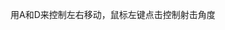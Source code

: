 用A和D来控制左右移动，鼠标左键点击控制射击角度
[](https://github.com/March0ns/Computional_Physics_N2015301020103/tree/master/EXERCISE/gp.png)

